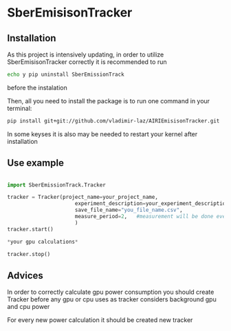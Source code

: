 # SberEmisisonTracker

##  Installation
As this project is intensively updating, in order to utilize SberEmisisonTracker correctly it is recommended to run 
```bash
echo y pip uninstall SberEmissionTrack
```
before the instalation

Then, all you need to install the package is to run one command in your terminal:
```bash
pip install git+git://github.com/vladimir-laz/AIRIEmisisonTracker.git
```
In some keyses it is also may be needed to restart your kernel after installation
## Use example

```python

import SberEmissionTrack.Tracker

tracker = Tracker(project_name=your_project_name,
                      experiment_description=your_experiment_description,
                      save_file_name="you_file_name.csv",
                      measure_period=2,   #measurement will be done every 2 seconds
                      )
tracker.start()

*your gpu calculations*

tracker.stop()
```

## Advices
In order to correctly calculate gpu power consumption you should create Tracker before any gpu or cpu uses as tracker considers background gpu and cpu power

For every new power calculation it should be created new tracker